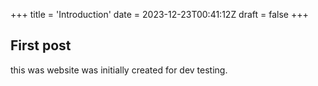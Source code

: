 +++
title = 'Introduction'
date = 2023-12-23T00:41:12Z
draft = false
+++

## First post

this was website was initially created for dev testing. 